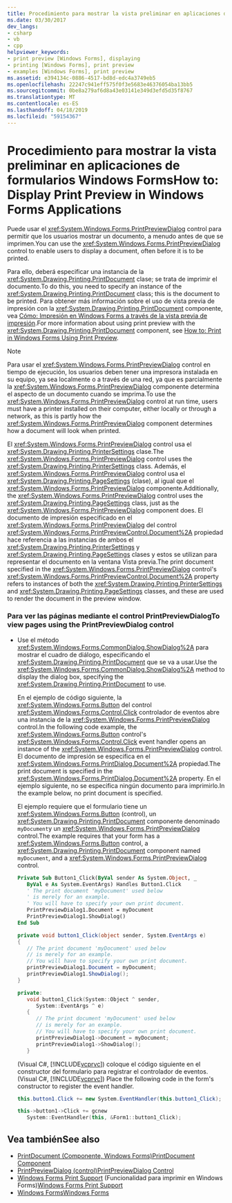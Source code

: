 ```yaml
---
title: Procedimiento para mostrar la vista preliminar en aplicaciones de formularios Windows Forms
ms.date: 03/30/2017
dev_langs:
- csharp
- vb
- cpp
helpviewer_keywords:
- print preview [Windows Forms], displaying
- printing [Windows Forms], print preview
- examples [Windows Forms], print preview
ms.assetid: e394134c-0886-4517-bd8d-edc4a3749eb5
ms.openlocfilehash: 22247c941eff575f0f3e5683e46376054ba13bb5
ms.sourcegitcommit: 0be8a279af6d8a43e03141e349d3efd5d35f8767
ms.translationtype: MT
ms.contentlocale: es-ES
ms.lasthandoff: 04/18/2019
ms.locfileid: "59154367"
---
```

# <a name="how-to-display-print-preview-in-windows-forms-applications"></a><span data-ttu-id="f1a50-102">Procedimiento para mostrar la vista preliminar en aplicaciones de formularios Windows Forms</span><span class="sxs-lookup"><span data-stu-id="f1a50-102">How to: Display Print Preview in Windows Forms Applications</span></span>
<span data-ttu-id="f1a50-103">Puede usar el <xref:System.Windows.Forms.PrintPreviewDialog> control para permitir que los usuarios mostrar un documento, a menudo antes de que se imprimen.</span><span class="sxs-lookup"><span data-stu-id="f1a50-103">You can use the <xref:System.Windows.Forms.PrintPreviewDialog> control to enable users to display a document, often before it is to be printed.</span></span>  
  
 <span data-ttu-id="f1a50-104">Para ello, deberá especificar una instancia de la <xref:System.Drawing.Printing.PrintDocument> clase; se trata de imprimir el documento.</span><span class="sxs-lookup"><span data-stu-id="f1a50-104">To do this, you need to specify an instance of the <xref:System.Drawing.Printing.PrintDocument> class; this is the document to be printed.</span></span> <span data-ttu-id="f1a50-105">Para obtener más información sobre el uso de vista previa de impresión con la <xref:System.Drawing.Printing.PrintDocument> componente, vea [Cómo: Impresión en Windows Forms a través de la vista previa de impresión](../advanced/how-to-print-in-windows-forms-using-print-preview.md).</span><span class="sxs-lookup"><span data-stu-id="f1a50-105">For more information about using print preview with the <xref:System.Drawing.Printing.PrintDocument> component, see [How to: Print in Windows Forms Using Print Preview](../advanced/how-to-print-in-windows-forms-using-print-preview.md).</span></span>  
  
> [!NOTE]
>  <span data-ttu-id="f1a50-106">Para usar el <xref:System.Windows.Forms.PrintPreviewDialog> control en tiempo de ejecución, los usuarios deben tener una impresora instalada en su equipo, ya sea localmente o a través de una red, ya que es parcialmente la <xref:System.Windows.Forms.PrintPreviewDialog> componente determina el aspecto de un documento cuando se imprima.</span><span class="sxs-lookup"><span data-stu-id="f1a50-106">To use the <xref:System.Windows.Forms.PrintPreviewDialog> control at run time, users must have a printer installed on their computer, either locally or through a network, as this is partly how the <xref:System.Windows.Forms.PrintPreviewDialog> component determines how a document will look when printed.</span></span>  
  
 <span data-ttu-id="f1a50-107">El <xref:System.Windows.Forms.PrintPreviewDialog> control usa el <xref:System.Drawing.Printing.PrinterSettings> clase.</span><span class="sxs-lookup"><span data-stu-id="f1a50-107">The <xref:System.Windows.Forms.PrintPreviewDialog> control uses the <xref:System.Drawing.Printing.PrinterSettings> class.</span></span> <span data-ttu-id="f1a50-108">Además, el <xref:System.Windows.Forms.PrintPreviewDialog> control usa el <xref:System.Drawing.Printing.PageSettings> (clase), al igual que el <xref:System.Windows.Forms.PrintPreviewDialog> componente.</span><span class="sxs-lookup"><span data-stu-id="f1a50-108">Additionally, the <xref:System.Windows.Forms.PrintPreviewDialog> control uses the <xref:System.Drawing.Printing.PageSettings> class, just as the <xref:System.Windows.Forms.PrintPreviewDialog> component does.</span></span> <span data-ttu-id="f1a50-109">El documento de impresión especificado en el <xref:System.Windows.Forms.PrintPreviewDialog> del control <xref:System.Windows.Forms.PrintPreviewControl.Document%2A> propiedad hace referencia a las instancias de ambos el <xref:System.Drawing.Printing.PrinterSettings> y <xref:System.Drawing.Printing.PageSettings> clases y estos se utilizan para representar el documento en la ventana Vista previa.</span><span class="sxs-lookup"><span data-stu-id="f1a50-109">The print document specified in the <xref:System.Windows.Forms.PrintPreviewDialog> control's <xref:System.Windows.Forms.PrintPreviewControl.Document%2A> property refers to instances of both the <xref:System.Drawing.Printing.PrinterSettings> and <xref:System.Drawing.Printing.PageSettings> classes, and these are used to render the document in the preview window.</span></span>  
  
### <a name="to-view-pages-using-the-printpreviewdialog-control"></a><span data-ttu-id="f1a50-110">Para ver las páginas mediante el control PrintPreviewDialog</span><span class="sxs-lookup"><span data-stu-id="f1a50-110">To view pages using the PrintPreviewDialog control</span></span>  
  
-   <span data-ttu-id="f1a50-111">Use el método <xref:System.Windows.Forms.CommonDialog.ShowDialog%2A> para mostrar el cuadro de diálogo, especificando el <xref:System.Drawing.Printing.PrintDocument> que se va a usar.</span><span class="sxs-lookup"><span data-stu-id="f1a50-111">Use the <xref:System.Windows.Forms.CommonDialog.ShowDialog%2A> method to display the dialog box, specifying the <xref:System.Drawing.Printing.PrintDocument> to use.</span></span>  
  
     <span data-ttu-id="f1a50-112">En el ejemplo de código siguiente, la <xref:System.Windows.Forms.Button> del control <xref:System.Windows.Forms.Control.Click> controlador de eventos abre una instancia de la <xref:System.Windows.Forms.PrintPreviewDialog> control.</span><span class="sxs-lookup"><span data-stu-id="f1a50-112">In the following code example, the <xref:System.Windows.Forms.Button> control's <xref:System.Windows.Forms.Control.Click> event handler opens an instance of the <xref:System.Windows.Forms.PrintPreviewDialog> control.</span></span> <span data-ttu-id="f1a50-113">El documento de impresión se especifica en el <xref:System.Windows.Forms.PrintDialog.Document%2A> propiedad.</span><span class="sxs-lookup"><span data-stu-id="f1a50-113">The print document is specified in the <xref:System.Windows.Forms.PrintDialog.Document%2A> property.</span></span> <span data-ttu-id="f1a50-114">En el ejemplo siguiente, no se especifica ningún documento para imprimirlo.</span><span class="sxs-lookup"><span data-stu-id="f1a50-114">In the example below, no print document is specified.</span></span>  
  
     <span data-ttu-id="f1a50-115">El ejemplo requiere que el formulario tiene un <xref:System.Windows.Forms.Button> (control), un <xref:System.Drawing.Printing.PrintDocument> componente denominado `myDocument`y un <xref:System.Windows.Forms.PrintPreviewDialog> control.</span><span class="sxs-lookup"><span data-stu-id="f1a50-115">The example requires that your form has a <xref:System.Windows.Forms.Button> control, a <xref:System.Drawing.Printing.PrintDocument> component named `myDocument`, and a <xref:System.Windows.Forms.PrintPreviewDialog> control.</span></span>  
  
    ```vb  
    Private Sub Button1_Click(ByVal sender As System.Object, _  
       ByVal e As System.EventArgs) Handles Button1.Click  
       ' The print document 'myDocument' used below  
       ' is merely for an example.  
       ' You will have to specify your own print document.  
       PrintPreviewDialog1.Document = myDocument  
       PrintPreviewDialog1.ShowDialog()  
    End Sub  
    ```  
  
    ```csharp  
    private void button1_Click(object sender, System.EventArgs e)  
    {  
       // The print document 'myDocument' used below  
       // is merely for an example.  
       // You will have to specify your own print document.  
       printPreviewDialog1.Document = myDocument;  
       printPreviewDialog1.ShowDialog();  
    }  
    ```  
  
    ```cpp  
    private:  
       void button1_Click(System::Object ^ sender,  
          System::EventArgs ^ e)  
       {  
          // The print document 'myDocument' used below  
          // is merely for an example.  
          // You will have to specify your own print document.  
          printPreviewDialog1->Document = myDocument;  
          printPreviewDialog1->ShowDialog();  
       }  
    ```  
  
     <span data-ttu-id="f1a50-116">(Visual C#, [!INCLUDE[vcprvc](../../../../includes/vcprvc-md.md)]) coloque el código siguiente en el constructor del formulario para registrar el controlador de eventos.</span><span class="sxs-lookup"><span data-stu-id="f1a50-116">(Visual C#, [!INCLUDE[vcprvc](../../../../includes/vcprvc-md.md)]) Place the following code in the form's constructor to register the event handler.</span></span>  
  
    ```csharp  
    this.button1.Click += new System.EventHandler(this.button1_Click);  
    ```  
  
    ```cpp  
    this->button1->Click += gcnew  
       System::EventHandler(this, &Form1::button1_Click);  
    ```  
  
## <a name="see-also"></a><span data-ttu-id="f1a50-117">Vea también</span><span class="sxs-lookup"><span data-stu-id="f1a50-117">See also</span></span>

- [<span data-ttu-id="f1a50-118">PrintDocument (Componente, Windows Forms)</span><span class="sxs-lookup"><span data-stu-id="f1a50-118">PrintDocument Component</span></span>](printdocument-component-windows-forms.md)
- [<span data-ttu-id="f1a50-119">PrintPreviewDialog (control)</span><span class="sxs-lookup"><span data-stu-id="f1a50-119">PrintPreviewDialog Control</span></span>](printpreviewdialog-control-windows-forms.md)
- <span data-ttu-id="f1a50-120">[Windows Forms Print Support](../advanced/windows-forms-print-support.md) (Funcionalidad para imprimir en Windows Forms)</span><span class="sxs-lookup"><span data-stu-id="f1a50-120">[Windows Forms Print Support](../advanced/windows-forms-print-support.md)</span></span>
- [<span data-ttu-id="f1a50-121">Windows Forms</span><span class="sxs-lookup"><span data-stu-id="f1a50-121">Windows Forms</span></span>](../index.md)
